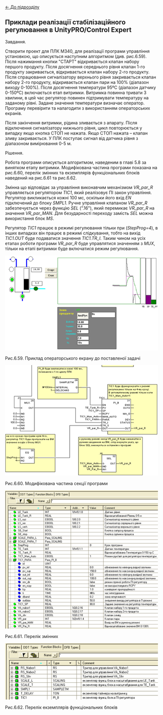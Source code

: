 [<- До підрозділу](README.md)

## Приклади реалізації стабілізаційного регулювання в  UnityPRO/Control Expert

Завдання. 

Створити проект для ПЛК М340, для реалізації програми управління установкою, що описується наступним алгоритмом (див. рис.6.59). Після нажимання кнопки "СТАРТ" відкривається клапан набору першого продукту. Після досягнення середнього рівня клапан 1-го продукту закривається, відкривається клапан набору 2-го продукту. Після спрацювання сигналізатору верхнього рівня закривається клапан набору 2-го продукту, відкривається клапан пари на 100% (діапазон виходу 0-100%). Після досягнення температури 95ºС (діапазон датчику 0-150ºС) включається етап витримки. Витримка повинна тривати 3 хвилини, в цей час регулятор повинен підтримувати температуру на заданому рівні. Задане значення температури визначає оператор. Програму перевірити та налагодити з використанням операторських екранів.

Після закінчення витримки, рідина зливається з апарату. Після відключення сигналізатору нижнього рівня, цикл повторюється у випадку якщо кнопка СТОП не нажата. Якщо СТОП нажата – клапан зливу закривається. У ПЛК поступає сигнал від датчика рівня з діапазоном вимірювання 0-5 м. 

Рішення. 

Робота програми описується алгоритмом, наведеним в главі 5.8 за винятком етапу витримки. Модифікована частина програми показана на рис.6.60, перелік змінних та екземплярів функціональних блоків наведений на рис.6.61 та рис.6.62. 

Змінна що відповідає за управління виконавчим механізмом *VR_par_R* управляється регулятором *TIC1*, який реалізовує ПІ закон управління. Регулятор викликається кожні 100 мс, оскільки його вхід *EN* підключений до блоку *SMPL1*. Ручне управління клапаном *VR_par_R* забезпечується через функцію *SEL* (".16"), який перемикає *VR_par_R*  на значення *VR_par_MAN*. Для безударності переходу замість *SEL* можна використання блок *MS*. 

Регулятор *TIC1* працює в режимі регулювання тільки при (*StepProg=4*), в інших випадках він працює в режимі слідкування, тобто на вихід *TIC1.OUT* буде подаватися значення *TIC1.TR_I.* Таким чином на усіх етапах роботи програми *VR_par_R* буде управлятися значенням з *MUX*, тільки на етапі витримки буде включатися режим регулювання.   

![](mediaun/6_59.png)

Рис.6.59. Приклад операторського екрану до поставленої задачі

![](mediaun/6_60.png)

Рис.6.60. Модифікована частина секції програми 

![](mediaun/6_61.png)

Рис.6.61. Перелік змінних

![](mediaun/6_62.png)

Рис.6.62. Перелік екземплярів функціональних блоків
